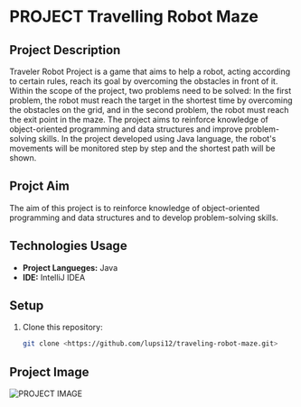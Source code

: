 # PROJECT Travelling Robot Maze

## Project Description

Traveler Robot Project is a game that aims to help a robot, acting according to certain rules, reach its goal by overcoming the obstacles in front of it. Within the scope of the project, two problems need to be solved: In the first problem, the robot must reach the target in the shortest time by overcoming the obstacles on the grid, and in the second problem, the robot must reach the exit point in the maze. The project aims to reinforce knowledge of object-oriented programming and data structures and improve problem-solving skills. In the project developed using Java language, the robot's movements will be monitored step by step and the shortest path will be shown.
## Projct Aim


The aim of this project is to reinforce knowledge of object-oriented programming and data structures and to develop problem-solving skills.
## Technologies Usage

- **Project Langueges:** Java
- **IDE:** IntelliJ IDEA
## Setup

1. Clone this repository:
   ```bash
   git clone <https://github.com/lupsi12/traveling-robot-maze.git>
## Project Image
![PROJECT IMAGE](MAZE.png)

